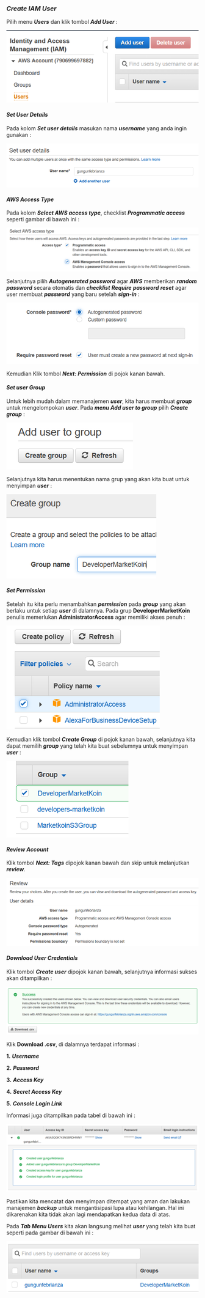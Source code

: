 ### *Create IAM User*

Pilih menu ***Users*** dan klik tombol ***Add User*** :

<img src="/assets/Add IAM User.png">

#### *Set User Details*

Pada kolom ***Set user details*** masukan nama ***username*** yang anda ingin gunakan :

<img src="/assets/Set User Details.png">

#### *AWS Access Type*

Pada kolom ***Select AWS access type***, checklist ***Programmatic access*** seperti gambar di bawah ini :

<img src="/assets/AWS Access Type.png">

Selanjutnya pilih ***Autogenerated password*** agar ***AWS*** memberikan ***random password*** secara otomatis dan ***checklist*** ***Require*** ***password*** ***reset*** agar user membuat ***password*** yang baru setelah ***sign-in*** :

<img src="/assets/Setup Password User.png">

Kemudian Klik tombol ***Next: Permission*** di pojok kanan bawah.

#### *Set user Group*

Untuk lebih mudah dalam memanajemen ***user***, kita harus membuat ***group*** untuk mengelompokan ***user***. Pada ***menu Add user to group*** pilih ***Create group*** :

<img src="/assets/Create Group.png">

Selanjutnya kita harus menentukan nama grup yang akan kita buat untuk menyimpan ***user*** :

<img src="/assets/Create Group Name.png">

#### *Set Permission*

Setelah itu kita perlu menambahkan ***permission*** pada ***group*** yang akan berlaku untuk setiap ***user*** di dalamnya. Pada grup **DeveloperMarketKoin** penulis memerlukan **AdministratorAccess** agar memiliki akses penuh :

<img src="/assets/Add Policy AdministratorAccess.png">

Kemudian klik tombol ***Create Group*** di pojok kanan bawah, selanjutnya kita dapat memilih ***group*** yang telah kita buat sebelumnya untuk menyimpan ***user*** :

<img src="/assets/Group Created.png">

#### *Review Account*

Klik tombol ***Next: Tags*** dipojok kanan bawah dan skip untuk melanjutkan ***review***.

<img src="/assets/Review Create User.png">

#### *Download User Credentials*

Klik tombol ***Create user*** dipojok kanan bawah, selanjutnya informasi sukses akan ditampilkan :

<img src="/assets/Download Security Credentials.png">

Klik **Download .csv**, di dalamnya terdapat informasi :

**1.**   ***Username***

**2.**   ***Password***

**3.**   ***Access Key***

**4.**   ***Secret Access Key***

**5.**   ***Console Login Link***

Informasi juga ditampilkan pada tabel di bawah ini :

<img src="/assets/User Credentials.png">

Pastikan kita mencatat dan menyimpan ditempat yang aman dan lakukan manajemen ***backup*** untuk mengantisipasi lupa atau kehilangan. Hal ini dikarenakan kita tidak akan lagi mendapatkan kedua data di atas.

Pada ***Tab Menu Users*** kita akan langsung melihat ***user*** yang telah kita buat seperti pada gambar di bawah ini :

<img src="/assets/New User Created.png">


